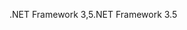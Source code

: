  <span data-ttu-id="9eb28-101">.NET Framework 3,5</span><span class="sxs-lookup"><span data-stu-id="9eb28-101">.NET Framework 3.5</span></span> 
